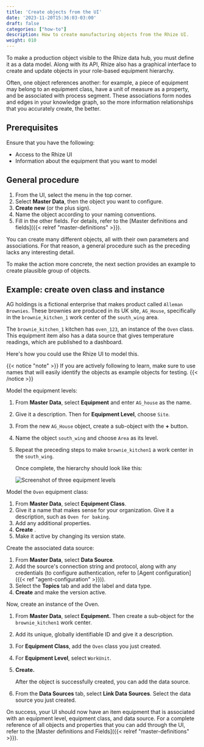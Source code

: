 ```yaml
---
title: 'Create objects from the UI'
date: '2023-11-20T15:36:03-03:00'
draft: false
categories: ["how-to"]
description: How to create manufacturing objects from the Rhize UI.
weight: 010
---
```


To make a production object visible to the Rhize data hub, you must define it as a data model.
Along with its API, Rhize also has a graphical interface to create and update objects in your role-based equipment hierarchy.

Often, one object references another: for example, a piece of equipment may belong to an equipment class, have a unit of measure as a property, and be associated with process segment.
These associations form nodes and edges in your knowledge graph, so the more information relationships that you accurately create, the better.

## Prerequisites

Ensure that you have the following:

- Access to the Rhize UI
- Information about the equipment that you want to model

## General procedure

1. From the UI, select the menu in the top corner.
1. Select **Master Data**, then the object you want to configure.
1. **Create new** (or the plus sign).
1. Name the object according to your naming conventions.
1. Fill in the other fields. For details, refer to the [Master definitions and fields]({{< relref "master-definitions" >}}).

You can create many different objects, all with their own parameters and associations.
For that reason, a general procedure such as the preceding lacks any interesting detail.

To make the action more concrete,
the next section provides an example to create plausible group of objects.

## Example: create oven class and instance

AG holdings is a fictional enterprise that makes product called `Alleman Brownies`.
These brownies are produced in its UK site, `AG_House`, specifically in the `brownie_kitchen_1` work center of the `south_wing` area.

The `brownie_kitchen_1` kitchen has `oven_123`, an instance of the `Oven` class.
This equipment item also has a data source that gives temperature readings, which are published to a dashboard.

Here's how you could use the Rhize UI to model this.

{{< notice "note" >}}
If you are actively following to learn, make sure to use names that will easily identify the objects as example objects for testing.
{{< /notice >}}

Model the equipment levels:

1. From **Master Data**, select **Equipment** and enter `AG_house` as the name.
1. Give it a description. Then for **Equipment Level**, choose `Site`.
1. From the new `AG_House` object, create a sub-object with the **+** button.
1. Name the object `south_wing` and choose `Area` as its level.
1. Repeat the preceding steps to make `brownie_kitchen1` a work center in the `south_wing`.

   Once complete, the hierarchy should look like this:

   ![Screenshot of three equipment levels](/images/screenshot-rhize-equipment-levels.png)


Model the `Oven` equipment class:

1. From **Master Data**, select **Equipment Class**.
1. Give it a name that makes sense for your organization. Give it a description, such as `Oven for baking`.
1. Add any additional properties.
1. **Create** .
1. Make it active by changing its version state.

Create the associated data source:
1. From **Master Data**, select **Data Source**.
1. Add the source's connection string and protocol, along with any credentials (to configure authentication, refer to [Agent configuration]({{< ref "agent-configuration" >}})).
1. Select the **Topics** tab and add the label and data type.
1. **Create** and make the version active.

Now, create an instance of the Oven.

1. From **Master Data**, select **Equipment.** Then create a sub-object for the `brownie_kitchen1` work center.
1. Add its unique, globally identifiable ID and give it a description.
1. For **Equipment Class**, add the `Oven` class you just created.
1. For **Equipment Level**, select `WorkUnit`.
1. **Create.**

   After the object is successfully created, you can add the data source.
1. From the **Data Sources** tab, select **Link Data Sources**. Select the data source you just created.

On success, your UI should now have an item equipment that is associated with an equipment level, equipment class, and data source.
For a complete reference of all objects and properties that you can add through the UI, refer to the [Master definitions and Fields]({{< relref "master-definitions" >}}).
